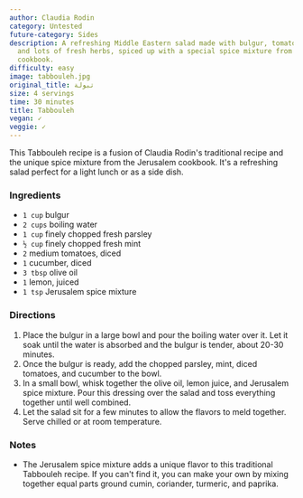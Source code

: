 ```yaml
---
author: Claudia Rodin
category: Untested
future-category: Sides
description: A refreshing Middle Eastern salad made with bulgur, tomatoes, cucumbers,
  and lots of fresh herbs, spiced up with a special spice mixture from the Jerusalem
  cookbook.
difficulty: easy
image: tabbouleh.jpg
original_title: تبولة
size: 4 servings
time: 30 minutes
title: Tabbouleh
vegan: ✓
veggie: ✓
---
```

This Tabbouleh recipe is a fusion of Claudia Rodin's traditional recipe and the unique spice mixture from the Jerusalem cookbook. It's a refreshing salad perfect for a light lunch or as a side dish.

### Ingredients

* `1 cup` bulgur
* `2 cups` boiling water
* `1 cup` finely chopped fresh parsley
* `½ cup` finely chopped fresh mint
* `2` medium tomatoes, diced
* `1` cucumber, diced
* `3 tbsp` olive oil
* `1` lemon, juiced
* `1 tsp` Jerusalem spice mixture

### Directions

1. Place the bulgur in a large bowl and pour the boiling water over it. Let it soak until the water is absorbed and the bulgur is tender, about 20-30 minutes.
2. Once the bulgur is ready, add the chopped parsley, mint, diced tomatoes, and cucumber to the bowl.
3. In a small bowl, whisk together the olive oil, lemon juice, and Jerusalem spice mixture. Pour this dressing over the salad and toss everything together until well combined.
4. Let the salad sit for a few minutes to allow the flavors to meld together. Serve chilled or at room temperature.

### Notes

- The Jerusalem spice mixture adds a unique flavor to this traditional Tabbouleh recipe. If you can't find it, you can make your own by mixing together equal parts ground cumin, coriander, turmeric, and paprika.